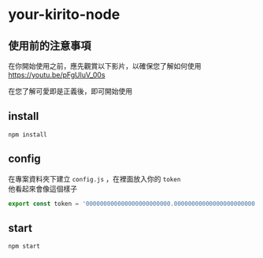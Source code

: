 # your-kirito-node

## 使用前的注意事項

在你開始使用之前，應先觀賞以下影片，以確保您了解如何使用  
<https://youtu.be/pFgUluV_00s>

在您了解可愛即是正義後，即可開始使用

## install

```shell
npm install
```

## config

在專案資料夾下建立 `config.js` ，在裡面放入你的 `token`  
他看起來會像這個樣子

```js
export const token = '000000000000000000000000.00000000000000000000000.000000000000000000000'
```

## start

```shell
npm start
```
